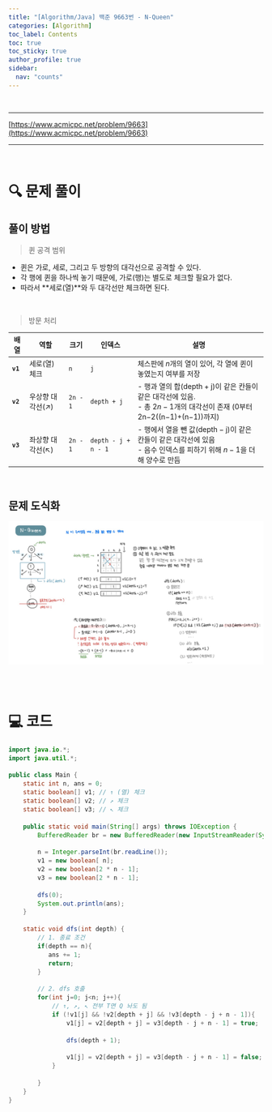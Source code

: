```yaml
---
title: "[Algorithm/Java] 백준 9663번 - N-Queen"
categories: [Algorithm]
toc_label: Contents
toc: true
toc_sticky: true
author_profile: true
sidebar:
  nav: "counts"
---
```


<br>

---

[https://www.acmicpc.net/problem/9663](https://www.acmicpc.net/problem/9663)

---

<br>

# 🔍 문제 풀이

## 풀이 방법

> 퀸 공격 범위

- 퀸은 가로, 세로, 그리고 두 방향의 대각선으로 공격할 수 있다.
- 각 행에 퀸을 하나씩 놓기 때문에, 가로(행)는 별도로 체크할 필요가 없다.
- 따라서 **세로(열)**와 두 대각선만 체크하면 된다.

<br>

> 방문 처리

| 배열     | 역할             | 크기     | 인덱스              | 설명                                                                                                                                         |
| -------- | ---------------- | -------- | ------------------- | -------------------------------------------------------------------------------------------------------------------------------------------- |
| **`v1`** | 세로(열) 체크    | `n`      | `j`                 | 체스판에 $n$개의 열이 있어, 각 열에 퀸이 놓였는지 여부를 저장                                                                                |
| **`v2`** | 우상향 대각선(↗) | `2n - 1` | `depth + j`         | - 행과 열의 합($\text{depth} + \text{j}$)이 같은 칸들이 같은 대각선에 있음. <br> - 총 $2n-1$개의 대각선이 존재 (0부터 2n−2((n−1)+(n−1))까지) |
| **`v3`** | 좌상향 대각선(↖) | `2n - 1` | `depth - j + n - 1` | - 행에서 열을 뺀 값($\text{depth} - \text{j}$)이 같은 칸들이 같은 대각선에 있음<br> - 음수 인덱스를 피하기 위해 $n-1$을 더해 양수로 만듬     |

<br>

## 문제 도식화

![assets/images/2025/9663.jpg](../../../assets/images/2025/9663.jpg)

<br><br>

# 💻 코드

```java
import java.io.*;
import java.util.*;

public class Main {
    static int n, ans = 0;
    static boolean[] v1; // ↑ (열) 체크
    static boolean[] v2; // ↗ 체크
    static boolean[] v3; // ↖ 체크

    public static void main(String[] args) throws IOException {
        BufferedReader br = new BufferedReader(new InputStreamReader(System.in));

        n = Integer.parseInt(br.readLine());
        v1 = new boolean[ n];
        v2 = new boolean[2 * n - 1];
        v3 = new boolean[2 * n - 1];

        dfs(0);
        System.out.println(ans);
    }

    static void dfs(int depth) {
        // 1. 종료 조건
        if(depth == n){
           ans += 1;
           return;
        }

        // 2. dfs 호출
        for(int j=0; j<n; j++){
            // ↑, ↗, ↖ 전부 T면 Q 놔도 됨
            if (!v1[j] && !v2[depth + j] && !v3[depth - j + n - 1]){
                v1[j] = v2[depth + j] = v3[depth - j + n - 1] = true;

                dfs(depth + 1);

                v1[j] = v2[depth + j] = v3[depth - j + n - 1] = false;
            }

        }
    }
}
```

<br>
